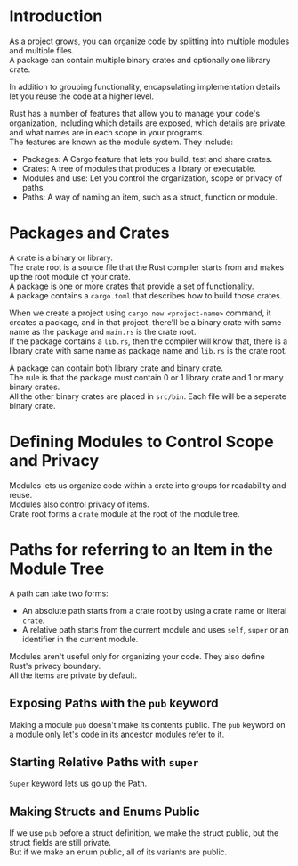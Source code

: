 # Introduction
As a project grows, you can organize code by splitting into multiple modules and multiple files.  
A package can contain multiple binary crates and optionally one library crate.  

In addition to grouping functionality, encapsulating implementation details let you reuse the code at a higher level.  

Rust has a number of features that allow you to manage your code's organization, including which details are exposed, which details are private, and what names are in each scope in your programs.  
The features are known as the module system. They include:
* Packages: A Cargo feature that lets you build, test and share crates.
* Crates: A tree of modules that produces a library or executable.
* Modules and use: Let you control the organization, scope or privacy of paths.
* Paths: A way of naming an item, such as a struct, function or module. 

# Packages and Crates
A crate is a binary or library.  
The crate root is a source file that the Rust compiler starts from and makes up the root module of your crate.  
A package is one or more crates that provide a set of functionality.  
A package contains a `cargo.toml` that describes how to build those crates.  

When we create a project using `cargo new <project-name>` command, it creates a package, and in that project, there'll be a binary crate with same name as the package and `main.rs` is the crate root.  
If the package contains a `lib.rs`, then the compiler will know that, there is a library crate with same name as package name and `lib.rs` is the crate root.

A package can contain both library crate and binary crate.  
The rule is that the package must contain 0 or 1 library crate and 1 or many binary crates.  
All the other binary crates are placed in `src/bin`. Each file will be a seperate binary crate.

# Defining Modules to Control Scope and Privacy
Modules lets us organize code within a crate into groups for readability and reuse.  
Modules also control privacy of items.  
Crate root forms a `crate` module at the root of the module tree.

# Paths for referring to an Item in the Module Tree
A path can take two forms:
* An absolute path starts from a crate root by using a crate name or literal `crate`.
* A relative path starts from the current module and uses `self`, `super` or an identifier in the current module.  

Modules aren't useful only for organizing your code. They also define Rust's privacy boundary.  
All the items are private by default.  

## Exposing Paths with the `pub` keyword
Making a module `pub` doesn't make its contents public. The `pub` keyword on a module only let's code in its ancestor modules refer to it.

## Starting Relative Paths with `super`
`Super` keyword lets us go up the Path.

## Making Structs and Enums Public
If we use `pub` before a struct definition, we make the struct public, but the struct fields are still private.  
But if we make an enum public, all of its variants are public.